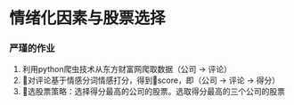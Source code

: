 # 情绪化因素与股票选择
### 严瑾的作业


1. 利用python爬虫技术从东方财富网爬取数据（公司 -> 评论）
2. 对评论基于情感分词情感打分，得到score，即（公司 -> 评论 -> 得分）
3. 选股票策略：选择得分最高的公司的股票。选取得分最高的三个公司的股票
